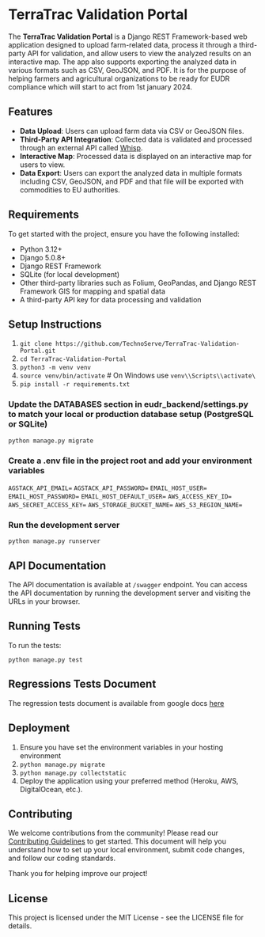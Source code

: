 # TerraTrac Validation Portal

The **TerraTrac Validation Portal** is a Django REST Framework-based web application designed to upload farm-related data, process it through a third-party API for validation, and allow users to view the analyzed results on an interactive map. The app also supports exporting the analyzed data in various formats such as CSV, GeoJSON, and PDF. It is for the purpose of helping farmers and agricultural organizations to be ready for EUDR compliance which will start to act from 1st january 2024.

## Features

- **Data Upload**: Users can upload farm data via CSV or GeoJSON files.
- **Third-Party API Integration**: Collected data is validated and processed through an external API called [Whisp](https://whisp.openforis.org/documentation).
- **Interactive Map**: Processed data is displayed on an interactive map for users to view.
- **Data Export**: Users can export the analyzed data in multiple formats including CSV, GeoJSON, and PDF and that file will be exported with commodities to EU authorities.

## Requirements

To get started with the project, ensure you have the following installed:

- Python 3.12+
- Django 5.0.8+
- Django REST Framework
- SQLite (for local development)
- Other third-party libraries such as Folium, GeoPandas, and Django REST Framework GIS for mapping and spatial data
- A third-party API key for data processing and validation

## Setup Instructions

1. `git clone https://github.com/TechnoServe/TerraTrac-Validation-Portal.git`
2. `cd TerraTrac-Validation-Portal`
3. `python3 -m venv venv`
4. `source venv/bin/activate` # On Windows use `venv\\Scripts\\activate\`
5. `pip install -r requirements.txt`

### Update the DATABASES section in eudr_backend/settings.py to match your local or production database setup (PostgreSQL or SQLite)

`python manage.py migrate`

### Create a .env file in the project root and add your environment variables

`AGSTACK_API_EMAIL=`
`AGSTACK_API_PASSWORD=`
`EMAIL_HOST_USER=`
`EMAIL_HOST_PASSWORD=`
`EMAIL_HOST_DEFAULT_USER=`
`AWS_ACCESS_KEY_ID=`
`AWS_SECRET_ACCESS_KEY=`
`AWS_STORAGE_BUCKET_NAME=`
`AWS_S3_REGION_NAME=`

### Run the development server

`python manage.py runserver`

## API Documentation

The API documentation is available at `/swagger` endpoint. You can access the API documentation by running the development server and visiting the URLs in your browser.

## Running Tests

To run the tests:

`python manage.py test`

## Regressions Tests Document

The regression tests document is available from google docs [here](https://docs.google.com/spreadsheets/d/1PsRsf94dgNT-Es_cCymYYq1qraZi8t7r-J6_bsHN77I/edit?usp=sharing)

## Deployment

1. Ensure you have set the environment variables in your hosting environment
2. `python manage.py migrate`
3. `python manage.py collectstatic`
4. Deploy the application using your preferred method (Heroku, AWS, DigitalOcean, etc.).

## Contributing

We welcome contributions from the community! Please read our [Contributing Guidelines](./CONTRIBUTING.md) to get started. This document will help you understand how to set up your local environment, submit code changes, and follow our coding standards.

Thank you for helping improve our project!

## License

This project is licensed under the MIT License - see the LICENSE file for details.
